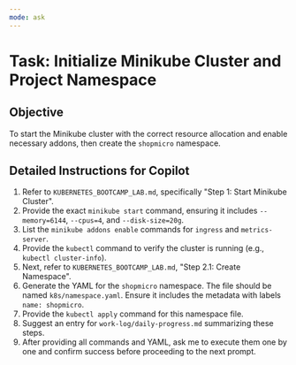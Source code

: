 ```yaml
---
mode: ask
---
```

# Task: Initialize Minikube Cluster and Project Namespace

## Objective
To start the Minikube cluster with the correct resource allocation and enable necessary addons, then create the `shopmicro` namespace.

## Detailed Instructions for Copilot
1.  Refer to `KUBERNETES_BOOTCAMP_LAB.md`, specifically "Step 1: Start Minikube Cluster".
2.  Provide the exact `minikube start` command, ensuring it includes `--memory=6144`, `--cpus=4`, and `--disk-size=20g`.
3.  List the `minikube addons enable` commands for `ingress` and `metrics-server`.
4.  Provide the `kubectl` command to verify the cluster is running (e.g., `kubectl cluster-info`).
5.  Next, refer to `KUBERNETES_BOOTCAMP_LAB.md`, "Step 2.1: Create Namespace".
6.  Generate the YAML for the `shopmicro` namespace. The file should be named `k8s/namespace.yaml`. Ensure it includes the metadata with labels `name: shopmicro`.
7.  Provide the `kubectl apply` command for this namespace file.
8.  Suggest an entry for `work-log/daily-progress.md` summarizing these steps.
9.  After providing all commands and YAML, ask me to execute them one by one and confirm success before proceeding to the next prompt.